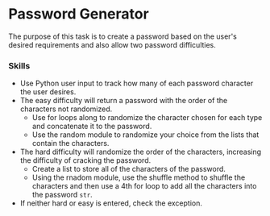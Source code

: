 # Password Generator
The purpose of this task is to create a password based on the user's desired requirements and also allow two password difficulties.

### Skills
- Use Python user input to track how many of each password character the user desires.
- The easy difficulty will return a password with the order of the characters not randomized.
    - Use for loops along to randomize the character chosen for each type and concatenate it to the password.
    - Use the random module to randomize your choice from the lists that contain the characters.
- The hard difficulty will randomize the order of the characters, increasing the difficulty of cracking the password.
    - Create a list to store all of the characters of the password.
    - Using the rnadom module, use the shuffle method to shuffle the characters and then use a 4th for loop to add all the characters into the password `str`.
- If neither hard or easy is entered, check the exception.
